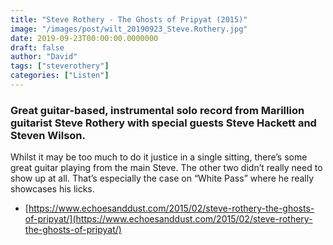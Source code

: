 ```yaml
---
title: "Steve Rothery - The Ghosts of Pripyat (2015)"
image: "/images/post/wilt_20190923_Steve.Rothery.jpg"
date: 2019-09-23T00:00:00.0000000
draft: false
author: "David"
tags: ["steverothery"]
categories: ["Listen"]
---
```

### Great guitar-based, instrumental solo record from Marillion guitarist Steve Rothery with special guests Steve Hackett and Steven Wilson. 

 Whilst it may be too  much to do it justice in a single sitting, there’s some great guitar playing from the main Steve. The other two didn’t really need to show up at all. That’s especially the case on “White Pass” where he really showcases his licks.

-  [https://www.echoesanddust.com/2015/02/steve-rothery-the-ghosts-of-pripyat/](https://www.echoesanddust.com/2015/02/steve-rothery-the-ghosts-of-pripyat/)